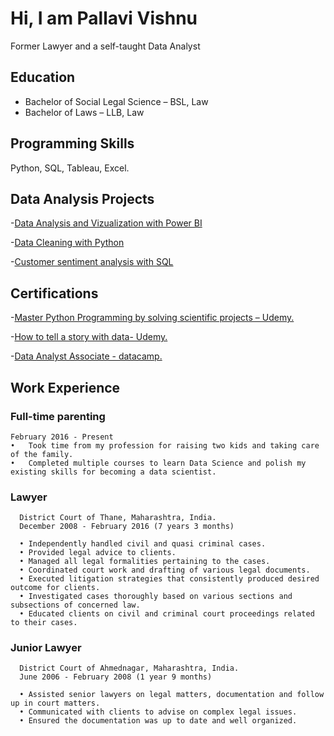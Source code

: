 # Hi, I am Pallavi Vishnu 
Former Lawyer and a self-taught Data Analyst

## Education
* Bachelor of Social Legal Science – BSL, Law
* Bachelor of Laws – LLB, Law

## Programming Skills
Python, SQL, Tableau, Excel.

## Data Analysis Projects
-[Data Analysis and Vizualization with Power BI](https://app.powerbi.com/view?r=eyJrIjoiZjA1Mzc1NmEtMmQ4ZC00YTQyLWJhODctZGQ1OTRjMjdhOWJmIiwidCI6IjEzODA3OTNjLTE2MGQtNGE4MS05OTJiLWJiZjM3NDQ4YWI4ZCIsImMiOjN9&embedImagePlaceholder=true)

-[Data Cleaning with Python](https://github.com/pallavi-vishnu/Uncleaned_data)

-[Customer sentiment analysis with SQL](https://github.com/pallavi-vishnu/CustomerSentimentData)

## Certifications
-[Master Python Programming by solving scientific projects – Udemy.](https://www.udemy.com/certificate/UC-1caeb9b5-e7cb-404d-9a2d-7d425805395b)

-[How to tell a story with data- Udemy.](https://www.udemy.com/certificate/UC-3c2c5486-74e1-45a5-bb9f-9321ed9a6264)

-[Data Analyst Associate - datacamp.](https://www.datacamp.com/certificate/DAA0015982561345)

## Work Experience
### Full-time parenting
    February 2016 - Present
    •	Took time from my profession for raising two kids and taking care of the family.
    •	Completed multiple courses to learn Data Science and polish my existing skills for becoming a data scientist.
   
### Lawyer
      District Court of Thane, Maharashtra, India.
      December 2008 - February 2016 (7 years 3 months)
    
      •	Independently handled civil and quasi criminal cases.
      •	Provided legal advice to clients.
      •	Managed all legal formalities pertaining to the cases.
      •	Coordinated court work and drafting of various legal documents.
      •	Executed litigation strategies that consistently produced desired outcome for clients.
      •	Investigated cases thoroughly based on various sections and subsections of concerned law.
      •	Educated clients on civil and criminal court proceedings related to their cases.

### Junior Lawyer
      District Court of Ahmednagar, Maharashtra, India.
      June 2006 - February 2008 (1 year 9 months)
      
      •	Assisted senior lawyers on legal matters, documentation and follow up in court matters.
      •	Communicated with clients to advise on complex legal issues.
      •	Ensured the documentation was up to date and well organized.


